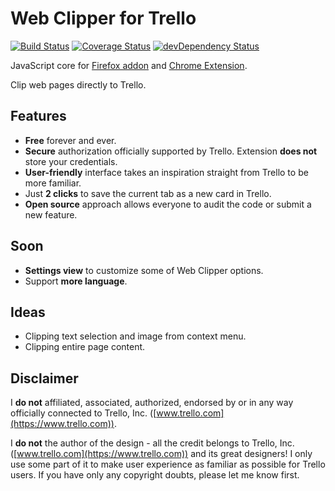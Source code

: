 # Web Clipper for Trello
[![Build Status](https://img.shields.io/travis/oskarjakiela/trello-web-clipper/master.svg?style=flat-square)](http://travis-ci.org/oskarjakiela/trello-web-clipper)
[![Coverage Status](https://img.shields.io/codecov/c/github/oskarjakiela/trello-web-clipper.svg?style=flat-square)](http://codecov.io/github/oskarjakiela/trello-web-clipper?branch=master)
[![devDependency Status](https://david-dm.org/oskarjakiela/trello-web-clipper/dev-status.svg?style=flat-square)](https://david-dm.org/oskarjakiela/trello-web-clipper#info=devDependencies)

JavaScript core for [Firefox addon](https://addons.mozilla.org/en-US/firefox/addon/trello-web-clipper/) and [Chrome Extension](https://chrome.google.com/webstore/detail/trello-web-clipper-for-ch/bgldhlkimfdidhgmndninednbehpcenk).

Clip web pages directly to Trello.

## Features
* **Free** forever and ever.
* **Secure** authorization officially supported by Trello. Extension **does not** store your credentials.
* **User-friendly** interface takes an inspiration straight from Trello to be more familiar.
* Just **2 clicks** to save the current tab as a new card in Trello.
* **Open source** approach allows everyone to audit the code or submit a new feature.

## Soon
* **Settings view** to customize some of Web Clipper options.
* Support **more language**.

## Ideas
* Clipping text selection and image from context menu.
* Clipping entire page content.

## Disclaimer
I **do not** affiliated, associated, authorized, endorsed by or in any way officially connected to Trello, Inc. ([www.trello.com](https://www.trello.com)).

I **do not** the author of the design - all the credit belongs to Trello, Inc. ([www.trello.com](https://www.trello.com)) and its great designers! I only use some part of it to make user experience as familiar as possible for Trello users. If you have only any copyright doubts, please let me know first.

